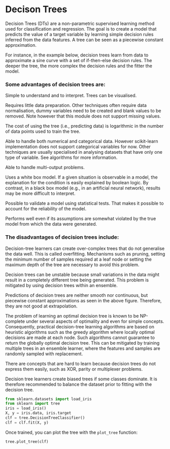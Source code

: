 # Decison Trees

Decision Trees (DTs) are a non-parametric supervised learning method used for classification and regression. The goal is to create a model that predicts the value of a target variable by learning simple decision rules inferred from the data features. A tree can be seen as a piecewise constant approximation.

For instance, in the example below, decision trees learn from data to approximate a sine curve with a set of if-then-else decision rules. The deeper the tree, the more complex the decision rules and the fitter the model.

### Some advantages of decision trees are:

Simple to understand and to interpret. Trees can be visualised.

Requires little data preparation. Other techniques often require data normalisation, dummy variables need to be created and blank values to be removed. Note however that this module does not support missing values.

The cost of using the tree (i.e., predicting data) is logarithmic in the number of data points used to train the tree.

Able to handle both numerical and categorical data. However scikit-learn implementation does not support categorical variables for now. Other techniques are usually specialised in analysing datasets that have only one type of variable. See algorithms for more information.

Able to handle multi-output problems.

Uses a white box model. If a given situation is observable in a model, the explanation for the condition is easily explained by boolean logic. By contrast, in a black box model (e.g., in an artificial neural network), results may be more difficult to interpret.

Possible to validate a model using statistical tests. That makes it possible to account for the reliability of the model.

Performs well even if its assumptions are somewhat violated by the true model from which the data were generated.

### The disadvantages of decision trees include:

Decision-tree learners can create over-complex trees that do not generalise the data well. This is called overfitting. Mechanisms such as pruning, setting the minimum number of samples required at a leaf node or setting the maximum depth of the tree are necessary to avoid this problem.

Decision trees can be unstable because small variations in the data might result in a completely different tree being generated. This problem is mitigated by using decision trees within an ensemble.

Predictions of decision trees are neither smooth nor continuous, but piecewise constant approximations as seen in the above figure. Therefore, they are not good at extrapolation.

The problem of learning an optimal decision tree is known to be NP-complete under several aspects of optimality and even for simple concepts. Consequently, practical decision-tree learning algorithms are based on heuristic algorithms such as the greedy algorithm where locally optimal decisions are made at each node. Such algorithms cannot guarantee to return the globally optimal decision tree. This can be mitigated by training multiple trees in an ensemble learner, where the features and samples are randomly sampled with replacement.

There are concepts that are hard to learn because decision trees do not express them easily, such as XOR, parity or multiplexer problems.

Decision tree learners create biased trees if some classes dominate. It is therefore recommended to balance the dataset prior to fitting with the decision tree.

``` python
from sklearn.datasets import load_iris
from sklearn import tree
iris = load_iris()
X, y = iris.data, iris.target
clf = tree.DecisionTreeClassifier()
clf = clf.fit(X, y)

```
Once trained, you can plot the tree with the `plot_tree` function:

``` python
tree.plot_tree(clf) 
```
